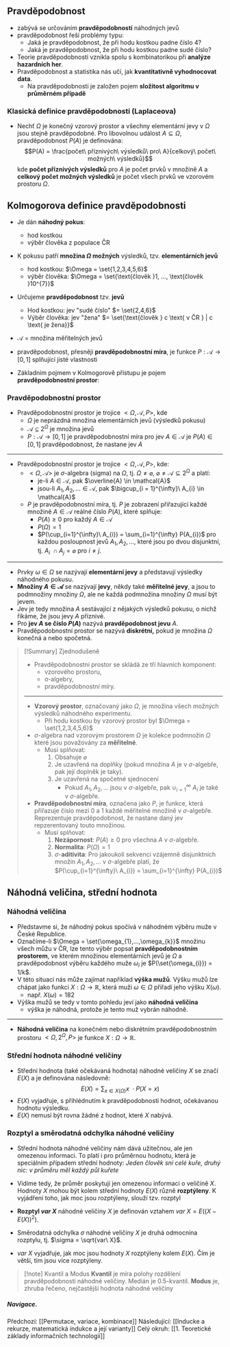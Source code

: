 ## Pravděpodobnost
- zabývá se určováním **pravděpodobností** náhodných jevů
- pravděpodobnost řeší problémy typu:
	- Jaká je pravděpodobnost, že při hodu kostkou padne číslo $4$?
	- Jaká je pravděpodobnost, že při hodu kostkou padne sudé číslo?
- Teorie pravděpodobnosti vznikla spolu s kombinatorikou při **analýze hazardních her**.
- Pravděpodobnost a statistika nás učí, jak **kvantitativně vyhodnocovat data**.
	- Na pravděpodobnosti je založen pojem **složitost algoritmu v průměrném případě**

### Klasická definice pravděpodobnosti (Laplaceova)
- Nechť $\Omega$ je konečný vzorový prostor a všechny elementární jevy v $\Omega$ jsou stejně pravděpodobné. Pro libovolnou událost $A \subseteq \Omega$, pravděpodobnost $P(A)$ je definována: $$P(A) = \frac{počet\ příznivých\ výsledků\ pro\ A}{celkový\ počet\ možných\ výsledků}$$kde **počet příznivých výsledků** pro $A$ je počet prvků v množině $A$ a **celkový počet možných výsledků** je počet všech prvků ve vzorovém prostoru $\Omega$.

## Kolmogorova definice pravděpodobnosti
- Je dán **náhodný pokus**:
	- hod kostkou
	- výběr člověka z populace ČR
- K pokusu patří **množina $\Omega$ možných** výsledků, tzv. **elementárních jevů**
	- hod kostkou: $\Omega = \set{1,2,3,4,5,6}$
	- výběr člověka: $\Omega = \set{\text{člověk }1, ..., \text{člověk }10^{7}}$
- Určujeme **pravděpodobnost** tzv. **jevů**
	- Hod kostkou: jev "sudé číslo" $= \set{2,4,6}$
	- Výběr člověka: jev "žena" $= \set{\text{člověk } c \text{ v ČR } | c \text{ je žena}}$
- $\mathcal{A}$ = množina měřitelných jevů
- pravděpodobnost, přesněji **pravděpodobnostní míra**, je funkce $P: \mathcal{A} \rightarrow [0,1]$ splňující jisté vlastnosti

- Základním pojmem v Kolmogorově přístupu je pojem **pravděpodobnostní prostor**:

### Pravděpodobnostní prostor
- Pravděpodobnostní prostor je trojice $<\Omega, \mathcal{A}, P>$, kde
	- $\Omega$ je neprázdná množina elementárních jevů (výsledků pokusu)
	- $\mathcal{A} \subseteq 2^{\Omega}$ je množina jevů
	- $P: \mathcal{A} \rightarrow [0,1]$ je pravděpodobnostní míra pro jev $A \in \mathcal{A}$ je $P(A) \in [0, 1]$ pravděpodobnost, že nastane jev $A$
---
- Pravděpodobnostní prostor je trojice $<\Omega, \mathcal{A}, P>$, kde:
	- $<\Omega, \mathcal{A}>$ je $\sigma$-algebra (sigma) na $\Omega$, tj. $\Omega \neq \varnothing,$ $\varnothing \neq \mathcal{A} \subseteq 2^{\Omega}$ a platí:
		- je-li $A \in \mathcal{A}$, pak $\overline{A} \in \mathcal{A}$
		- jsou-li $A_{1}, A_{2}, ... \in \mathcal{A}$, pak $\bigcup_{i = 1}^{\infty}\ A_{i} \in \mathcal{A}$
	- $P$ je pravděpodobnostní míra, tj. $P$ je zobrazení přiřazující každé množině $A \in \mathcal{A}$ reálné číslo $P(A)$, které splňuje:
		- $P(A) \geq 0$ pro každý $A \in \mathcal{A}$
		- $P(\Omega) = 1$
		- $P(\cup_{i=1}^{\infty}\ A_{i}) = \sum_{i=1}^{\infty} P(A_{i})$ pro každou posloupnost jevů $A_{1}, A_{2}, ...,$ které jsou po dvou disjunktní, tj. $A_{i}\ \cap A_{j} = \varnothing$ pro $i \neq j$.
---
- Prvky $\omega \in \Omega$ se nazývají **elementární jevy** a představují výsledky náhodného pokusu.
- **Množiny $A \in \mathcal{A}$** se nazývají **jevy**, někdy také **měřitelné jevy**, a jsou to podmnožiny množiny $\Omega$, ale ne každá podmnožina množiny $\Omega$ musí být jevem.
- Jev je tedy množina $A$ sestávající z nějakých výsledků pokusu, o nichž říkáme, že jsou jevy $A$ příznivé.
- Pro **jev $A$ se číslo $P(A)$** nazývá **pravděpodobnost jevu** $A$.
- Pravděpodobnostní prostor se nazývá **diskrétní,** pokud je množina $\Omega$ konečná a nebo spočetná.
> [!Summary] Zjednodušeně
> - Pravděpodobnostní prostor se skládá ze tří hlavních komponent: 
> 	- vzorového prostoru, 
> 	- σ-algebry,
> 	- pravděpodobnostní míry.
> ---
> - **Vzorový prostor**, označovaný jako $\Omega$, je množina všech možných výsledků náhodného experimentu. 
> 	- Při hodu kostkou by vzorový prostor byl $\Omega = \set{1,2,3,4,5,6}$
> - $\sigma$-algebra nad vzorovým prostorem $\Omega$ je kolekce podmnožin $\Omega$ které jsou považovány za **měřitelné**.
> 	- Musí splňovat: 
> 		1. Obsahuje $\varnothing$
> 		2. Je uzavřená na doplňky (pokud množina $A$ je v $\sigma$-algebře, pak její doplněk je taky).
> 		3. Je uzavřená na spočetné sjednocení
> 			- Pokud $A_{1}, A_{2}, ...$ jsou v $\sigma$-algebře, pak $\cup_{i = 1}^{\infty}\ A_{i}$ je také v $\sigma$-algebře.
> - **Pravděpodobnostní míra**, označena jako $P$, je funkce, která přiřazuje číslo mezi $0$ a $1$ každé měřitelné množině v $\sigma$-algebře. Reprezentuje pravděpodobnost, že nastane daný jev repzerentovaný touto množinou. 
> 	- Musí splňovat:
> 		1. **Nezápornost**: $P(A) \geq 0$ pro všechna $A$ v $\sigma$-algebře.
> 		2. **Normalita**: $P(\Omega) = 1$
> 		3. $\sigma$-**aditivita**: Pro jakoukoli sekvenci vzájemně disjunktních množin $A_{1}, A_{2}, ...$ v $\sigma$-algebře platí, že $P(\cup_{i=1}^{\infty}\ A_{i}) = \sum_{i=1}^{\infty} P(A_{i})$

## Náhodná veličina, střední hodnota

### Náhodná veličina
- Představme si, že náhodný pokus spočívá v náhodném výběru muže v České Republice.
- Označíme-li $\Omega = \set{\omega_{1},...,\omega_{k}}$ množinu všech můžu v ČR, lze tento výběr popsat **pravděpodobnostním prostorem**, ve kterém množinou elementárních jevů je $\Omega$ a pravděpodobnost výběru každého muže $\omega_{i}$ je $P(\set{\omega_{i}}) = 1/k$.
- V této situaci nás může zajímat například **výška mužů**. Výšku mužů lze chápat jako funkci $X: \Omega \rightarrow \mathbb{R}$, která muži $\omega \in \Omega$ přiřadí jeho výšku $X(\omega)$.
	- např. $X(\omega) = 182$
- Výška mužů se tedy v tomto pohledu jeví jako **náhodná veličina**
	- výška je náhodná, protože je tento muž vybrán náhodně.
---
- **Náhodná veličina** na konečném nebo diskrétním pravděpodobnostním prostoru $<\Omega, 2^{\Omega}, P>$ je funkce $X: \Omega \rightarrow \mathbb{R}$.

### Střední hodnota náhodné veličiny
- Střední hodnota (také očekávaná hodnota) náhodné veličiny $X$ se značí $E(X)$ a je definována následovně: $$E(X)=\sum_{x \in X(\Omega)} x\ \cdot P(X = x)$$
- $E(X)$ vyjadřuje, s přihlédnutím k pravděpodobnosti hodnot, očekávanou hodnotu výsledku.
- $E(X)$ nemusí být rovna žádné z hodnot, které $X$ nabývá.

### Rozptyl a směrodatná odchylka náhodné veličiny
- Střední hodnota náhodné veličiny nám dává užitečnou, ale jen omezenou informaci. To platí i pro průměrnou hodnotu, která je speciálním případem střední hodnoty: *Jeden člověk sní celé kuře, druhý nic: v průměru měl každý půl kuřete*
- Vidíme tedy, že průměr poskytují jen omezenou informaci o veličině $X$. Hodnoty $X$ mohou být kolem střední hodnoty $E(X)$ různě **rozptýleny**. K vyjádření toho, jak moc jsou rozptýleny, slouží tzv. rozptyl

- **Rozptyl $var\ X$** náhodné veličiny $X$ je definován vztahem $var\ X=E((X-E(X))^{2})$.
- Směrodatná odchylka $\sigma$ náhodné veličiny $X$ je druhá odmocnina rozptylu, tj. $\sigma =  \sqrt{var\ X}$.
- $var\ X$ vyjadřuje, jak moc jsou hodnoty $X$ rozptýleny kolem $E(X)$. Čím je větší, tím jsou více rozptýleny.


> [!note] Kvantil a Modus
> **Kvantil** je míra polohy rozdělení pravděpodobnosti náhodné veličiny. Medián je 0.5-kvantil.
> **Modus** je, zhruba řečeno, nejčastější hodnota náhodné veličiny

##### Navigace. 
Předchozí:  [[Permutace, variace, kombinace]]
Následující: [[Inducke a rekurze, matematická indukce a její varianty]]
Celý okruh: [[1. Teoretické základy informačních technologií]]